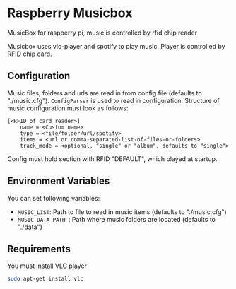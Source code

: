 # Raspberry Musicbox

MusicBox for raspberry pi, music is controlled by rfid chip reader

Musicbox uses vlc-player and spotify to play music.
Player is controlled by RFID chip card.

## Configuration

Music files, folders and urls are read in from config file (defaults to "./music.cfg").
`ConfigParser` is used to read in configuration.
Structure of music configuration must look as follows:

```
[<RFID of card reader>]
    name = <Custom name>
    type = <file/folder/url/spotify>
    items = <url or comma-separated-list-of-files-or-folders>
    track_mode = <optional, "single" or "album", defaults to "single">
```

Config must hold section with RFID "DEFAULT", which played at startup.

## Environment Variables

You can set following variables:
* `MUSIC_LIST`: Path to file to read in music items (defaults to "./music.cfg") 
* `MUSIC_DATA_PATH_`: Path where music folders are located (defaults to "./data") 

## Requirements

You must install VLC player
```bash
sudo apt-get install vlc
```

